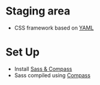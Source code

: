 # Staging area

* CSS framework based on [YAML](http://www.yaml.de/)

# Set Up
* Install [Sass & Compass](http://thesassway.com/beginner/getting-started-with-sass-and-compass)
* Sass compiled using [Compass](http://compass-style.org/)
